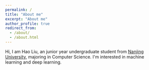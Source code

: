 ```yaml
---
permalink: /
title: "About me"
excerpt: "About me"
author_profile: true
redirect_from:
  - /about/
  - /about.html
---
```


 Hi, I am Hao Liu, an junior year undergraduate student from [Nanjing University](https://www.nju.edu.cn/EN/), majoring in Computer Science. I'm interested in machine learning and deep learning.
